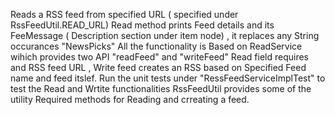 Reads a RSS feed from specified URL ( specified under RssFeedUtil.READ_URL)
Read method prints Feed details and its FeeMessage ( Description section under item node) , it replaces any String occurances "NewsPicks"
All the functionality is Based on ReadService wihich provides two API "readFeed" and  "writeFeed"
Read field requires and RSS feed URL , Write feed creates an RSS based on Specified Feed name and feed itslef.
Run the unit tests under "RessFeedServiceImplTest"  to test the Read and Wrtite functionalities 
RssFeedUtil provides some of the utility Required methods for Reading  and crreating a feed. 
